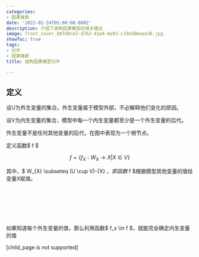 ```yaml
---
categories:
- 因果推断
date: '2022-01-24T05:00:00.000Z'
description: 介绍了结构因果模型的相关理论
image: front_cover_b07d8ce2-d762-41a4-8e93-c19e50beee36.jpg
showToc: true
tags:
- SCM
- 因果推断
title: 结构因果模型SCM

---
```




## 定义

设U为外生变量的集合。外生变量属于模型外部，不必解释他们变化的原因。

设V为内生变量的集合，模型中每一个内生变量都至少是一个外生变量的后代。

外生变量不是任何其他变量的后代，在图中表现为一个根节点。

定义函数$ f $

$$ f = \{f_{X}:W_{X} \to X | X \in V\} $$

其中，$ W_{X} \subseteq (U \cup V)-\{X\} $，即函数$ f $根据模型其他变量的值给变量X赋值。

<br/>

<br/>

<br/>

<br/>

<br/>

如果知道每个外生变量的值，那么利用函数$ f_x \in f $，就能完全确定内生变量的值

[child_page is not supported]

